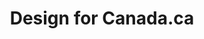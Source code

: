 ---
description: Canada.ca specifications, IA and continuous web improvement.
link: 'https://design.canada.ca/'
Section: our-products
title: 'Design for Canada.ca'
weight: 5
---